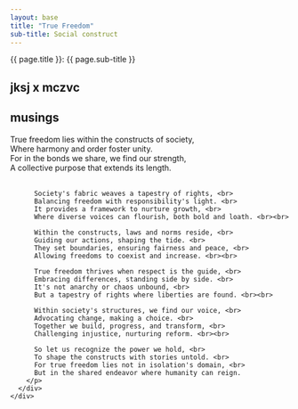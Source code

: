 ```yaml
---
layout: base
title: "True Freedom"
sub-title: Social construct
---
```

<div>
  <div class="text-white bg-yellow-600 p-4 [font-size:20px]">
    <span class="[font-family:Crimson_Text] [font-size:35px] text-[#28305a]">{{ page.title }}: {{ page.sub-title }}</span>
  </div>
  
  <main>
    <section class="sticky top-0">
      <div class="top-content h-[475px]">
        <div class="bg flex w-full h-full justify-center bg-biw-kayee">
          <h1 class="text-white page-header">jksj x mczvc</h1>
          <h2 class="block">musings</h2>
        </div>
      </div>
    </section>
    <div class="content-wrapper flex justify-center w-full sticky top-0 left-0 h-[1555px]">
      <div class="content min-w-[444px] max-w-[580px] w-[60%] h-max py-2 px-6 !bg-white/60 quando-regular">
        <p>
          True freedom lies within the constructs of society, <br>
          Where harmony and order foster unity. <br>
          For in the bonds we share, we find our strength, <br>
          A collective purpose that extends its length. <br><br>
          
          Society's fabric weaves a tapestry of rights, <br>
          Balancing freedom with responsibility's light. <br>
          It provides a framework to nurture growth, <br>
          Where diverse voices can flourish, both bold and loath. <br><br>
          
          Within the constructs, laws and norms reside, <br>
          Guiding our actions, shaping the tide. <br>
          They set boundaries, ensuring fairness and peace, <br>
          Allowing freedoms to coexist and increase. <br><br>
          
          True freedom thrives when respect is the guide, <br>
          Embracing differences, standing side by side. <br>
          It's not anarchy or chaos unbound, <br>
          But a tapestry of rights where liberties are found. <br><br>
          
          Within society's structures, we find our voice, <br>
          Advocating change, making a choice. <br>
          Together we build, progress, and transform, <br>
          Challenging injustice, nurturing reform. <br><br>
          
          So let us recognize the power we hold, <br>
          To shape the constructs with stories untold. <br>
          For true freedom lies not in isolation's domain, <br>
          But in the shared endeavor where humanity can reign.
        </p>
      </div>
    </div>
  </main>
</div>